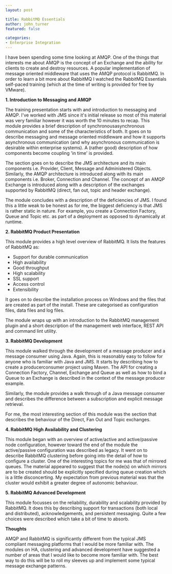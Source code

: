 ```yaml
---
layout: post

title: RabbitMQ Essentials
author: john_turner
featured: false

categories:
- Enterprise Integration
---
```


I have been spending some time looking at AMQP.  One of the things that interests me about AMQP is the concept of an Exchange and the ability for clients to create and destroy resources.  A popular implementation of message oriented middleware that uses the AMQP protocol is RabbitMQ.  In order to learn a bit more about RabbitMQ I watched the RabbitMQ Essentials self-paced training (which at the time of writing is provided for free by VMware).

**1. Introduction to Messaging and AMQP**

The training presentation starts with and introduction to messaging and AMQP.  I've worked with JMS since it's initial release so most of this material was very familiar however it was worth the 10 minutes to recap.  This module provides a brief description of synchronousasynchronous communication and some of the characteristics of both.  It goes on to describe messaging and message oriented middleware and how it supports asynchronous communication (and why asynchronous communication is desirable within enterprise systems).  A (rather good) description of how components become coupling 'in time' is provided.

The section goes on to describe the JMS architecture and its main components i.e. Provider, Client, Message and Administered Objects.  Similarly, the AMQP architecture is introduced along with its main components i.e. Broker, Connection and Channel.  The concept of an AMQP Exchange is introduced along with a description of the exchanges supported by RabbitMQ (direct, fan out, topic and header exchange).

The module concludes with a description of the deficiencies of JMS.  I found this a little weak to be honest as for me, the biggest deficiency is that JMS is rather static in nature.  For example, you create a Connection Factory, Queue and Topic etc. as part of a deployment as opposed to dynamically at runtime.

**2. RabbitMQ Product Presentation**

This module provides a high level overview of RabbitMQ.  It lists the features of RabbitMQ as:

- Support for durable communication
- High availability
- Good throughput
- High scalability
- SSL support
- Access control
- Extensibility

It goes on to describe the installation process on Windows and the files that are created as part of the install.  These are categorised as configuration files, data files and log files.

The module wraps up with an introduction to the RabbitMQ management plugin and a short description of the management web interface, REST API and command lint utility.

**3. RabbitMQ Development**

This module walked through the development of a message producer and a message consumer using Java.  Again, this is reasonably easy to follow for anyone who is familiar with Java and JMS.  It starts by describing how to create a producerconsumer project using Maven.  The API for creating a Connection Factory, Channel, Exchange and Queue as well as how to bind a Queue to an Exchange is described in the context of the message producer example.

Similarly, the module provides a walk through of a Java message consumer and describes the difference between a subscription and explicit message retrieval.

For me, the most interesting section of this module was the section that describes the behaviour of the Direct, Fan Out and Topic exchanges.

**4. RabbitMQ High Availability and Clustering**

This module began with an overview of active/active and active/passive node configuration, however toward the end of the module the active/passive configuration was described as legacy.  It went on to describe RabbitMQ clustering before going into the detail of how to configure a cluster.  One of the interesting topics for me was that of mirrored queues.  The material appeared to suggest that the node(s) on which mirrors are to be created should be explicitly specified during queue creation which is a little disconcerting.  My expectation from previous material was that the cluster would exhibit a greater degree of autonomic behaviour.

**5. RabbitMQ Advanced Development**

This module focusses on the reliability, durability and scalability provided by RabbitMQ.  It does this by describing support for transactions (both local and distributed), acknowledgements, and persistent messaging.  Quite a few choices were described which take a bit of time to absorb.

**Thoughts**

AMQP and RabbitMQ is significantly different from the typical JMS compliant messaging platforms that I would be more familiar with.  The modules on HA, clustering and advanced development  have suggested a number of areas that I would like to become more familiar with.  The best way to do this will be to roll my sleeves up and implement some typical message exchange patterns.
